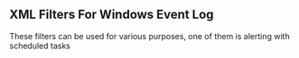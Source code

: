 ## XML Filters For Windows Event Log
These filters can be used for various purposes, one of them is alerting with scheduled tasks

